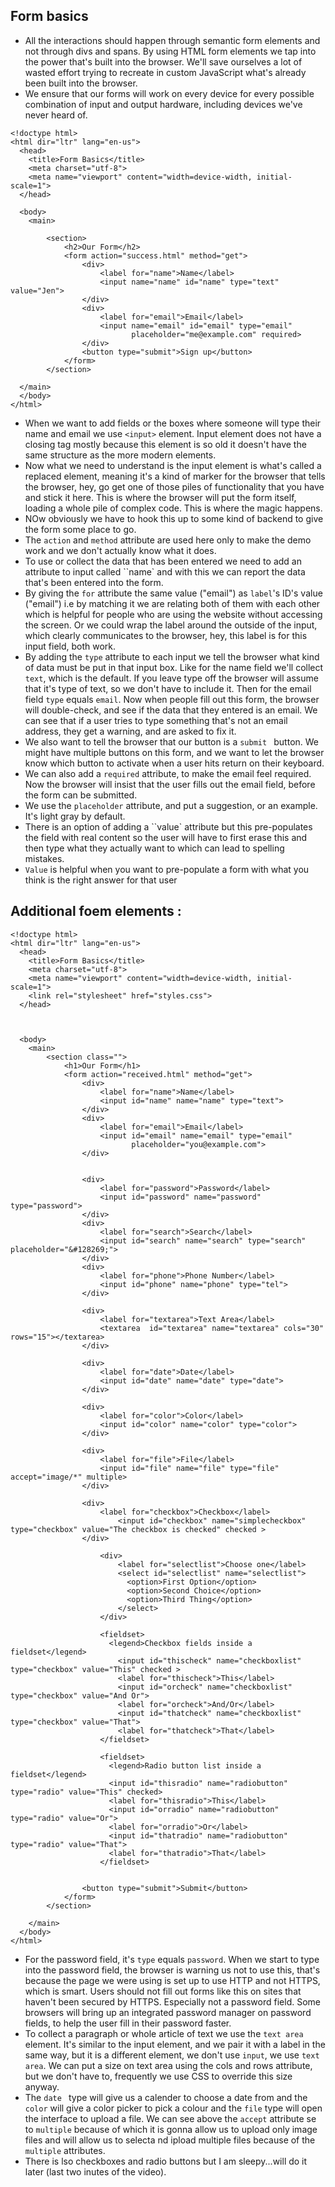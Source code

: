 ## Form basics

- All the interactions should happen through semantic form elements and not through divs and spans. By using HTML form elements we tap into the power that's built into the browser. We'll save ourselves a lot of wasted effort trying to recreate in custom JavaScript what's already been built into the browser.
- We ensure that our forms will work on every device for every possible combination of input and output hardware, including devices we've never heard of.

```
<!doctype html>
<html dir="ltr" lang="en-us">
  <head>
    <title>Form Basics</title>
    <meta charset="utf-8">
    <meta name="viewport" content="width=device-width, initial-scale=1">
  </head>

  <body>
	<main>

		<section>
    		<h2>Our Form</h2>
            <form action="success.html" method="get">
    			<div>
            		<label for="name">Name</label>
            		<input name="name" id="name" type="text" value="Jen">
    			</div>
    			<div>
            		<label for="email">Email</label>
            		<input name="email" id="email" type="email"
            		       placeholder="me@example.com" required>
            	</div>
            	<button type="submit">Sign up</button>
            </form>
		</section>

  </main>
  </body>
</html>
```

- When we want to add fields or the boxes where someone will type their name and email we use `<input>` element. Input element does not have a closing tag mostly because this element is so old it doesn't have the same structure as the more modern elements.
- Now what we need to understand is the input element is what's called a replaced element, meaning it's a kind of marker for the browser that tells the browser, hey, go get one of those piles of functionality that you have and stick it here. This is where the browser will put the form itself, loading a whole pile of complex code. This is where the magic happens.
- NOw obviously we have to hook this up to some kind of backend to give the form some place to go.
- The `action` and `method` attribute are used here only to make the demo work and we don't actually know what it does.
- To use or collect the data that has been entered we need to add an attribute to input called ``name` and with this we can report the data that's been entered into the form.
- By giving the `for` attribute the same value ("email") as `label`'s ID's value ("email") i.e by matching it we are relating both of them with each other which is helpful for people who are using the website without accessing the screen.
  Or we could wrap the label around the outside of the input, which clearly communicates to the browser, hey, this label is for this input field, both work.
- By adding the `type` attribute to each input we tell the browser what kind of data must be put in that input box.
  Like for the name field we'll collect `text`, which is the default. If you leave type off the browser will assume that it's type of text, so we don't have to include it. Then for the email field `type` equals `email`. Now when people fill out this form, the browser will double-check, and see if the data that they entered is an email. We can see that if a user tries to type something that's not an email address, they get a warning, and are asked to fix it.
- We also want to tell the browser that our button is a `submit ` button. We might have multiple buttons on this form, and we want to let the browser know which button to activate when a user hits return on their keyboard.
- We can also add a `required` attribute, to make the email feel required. Now the browser will insist that the user fills out the email field, before the form can be submitted.
- We use the `placeholder` attribute, and put a suggestion, or an example. It's light gray by default.
- There is an option of adding a ``value` attribute but this pre-populates the field with real content so the user will have to first erase this and then type what they actually want to which can lead to spelling mistakes.
- `Value` is helpful when you want to pre-populate a form with what you think is the right answer for that user

## Additional foem elements :

```
<!doctype html>
<html dir="ltr" lang="en-us">
  <head>
    <title>Form Basics</title>
    <meta charset="utf-8">
    <meta name="viewport" content="width=device-width, initial-scale=1">
    <link rel="stylesheet" href="styles.css">
  </head>



  <body>
	<main>
		<section class="">
    		<h1>Our Form</h1>
    		<form action="received.html" method="get">
    			<div>
    				<label for="name">Name</label>
    				<input id="name" name="name" type="text">
    			</div>
    			<div>
    				<label for="email">Email</label>
    				<input id="email" name="email" type="email"
    				       placeholder="you@example.com">
    			</div>


    			<div>
    				<label for="password">Password</label>
    				<input id="password" name="password" type="password">
    			</div>
    			<div>
    				<label for="search">Search</label>
    				<input id="search" name="search" type="search" placeholder="&#128269;">
    			</div>
    			<div>
    				<label for="phone">Phone Number</label>
    				<input id="phone" name="phone" type="tel">
    			</div>

    			<div>
    				<label for="textarea">Text Area</label>
    				<textarea  id="textarea" name="textarea" cols="30" rows="15"></textarea>
    			</div>

    			<div>
    				<label for="date">Date</label>
	    			<input id="date" name="date" type="date">
    			</div>

    			<div>
    				<label for="color">Color</label>
	    			<input id="color" name="color" type="color">
    			</div>

    			<div>
    				<label for="file">File</label>
	    			<input id="file" name="file" type="file" accept="image/*" multiple>
    			</div>

    			<div>
    				<label for="checkbox">Checkbox</label>
						<input id="checkbox" name="simplecheckbox" type="checkbox" value="The checkbox is checked" checked >
    			</div>

					<div>
						<label for="selectlist">Choose one</label>
						<select id="selectlist" name="selectlist">
						  <option>First Option</option>
						  <option>Second Choice</option>
						  <option>Third Thing</option>
						</select>
					</div>

					<fieldset>
					  <legend>Checkbox fields inside a fieldset</legend>
						<input id="thischeck" name="checkboxlist" type="checkbox" value="This" checked >
						<label for="thischeck">This</label>
						<input id="orcheck" name="checkboxlist" type="checkbox" value="And Or">
						<label for="orcheck">And/Or</label>
						<input id="thatcheck" name="checkboxlist" type="checkbox" value="That">
						<label for="thatcheck">That</label>
					</fieldset>

					<fieldset>
					  <legend>Radio button list inside a fieldset</legend>
					  <input id="thisradio" name="radiobutton" type="radio" value="This" checked>
					  <label for="thisradio">This</label>
					  <input id="orradio" name="radiobutton" type="radio" value="Or">
					  <label for="orradio">Or</label>
					  <input id="thatradio" name="radiobutton" type="radio" value="That">
					  <label for="thatradio">That</label>
					</fieldset>


    			<button type="submit">Submit</button>
    		</form>
		</section>

    </main>
  </body>
</html>
```

- For the password field, it's `type` equals `password`. When we start to type into the password field, the browser is warning us not to use this, that's because the page we were using is set up to use HTTP and not HTTPS, which is smart. Users should not fill out forms like this on sites that haven't been secured by HTTPS. Especially not a password field. Some browsers will bring up an integrated password manager on password fields, to help the user fill in their password faster.
- To collect a paragraph or whole article of text we use the `text area` element. It's similar to the input element, and we pair it with a label in the same way, but it is a different element, we don't use `input`, we use `text area`. We can put a size on text area using the cols and rows attribute, but we don't have to, frequently we use CSS to override this size anyway.
- The `date ` type will give us a calender to choose a date from and the `color` will give a color picker to pick a colour and the `file` type will open the interface to upload a file.
  We can see above the `accept` attribute se to `multiple` because of which it is gonna allow us to upload only image files and will allow us to selecta nd ipload multiple files because of the `multiple` attributes.
- There is lso checkboxes and radio buttons but I am sleepy...will do it later (last two inutes of the video).
